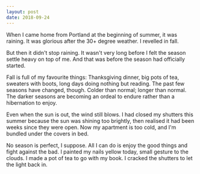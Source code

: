 ```yaml
---
layout: post
date: 2018-09-24
---
```


When I came home from Portland at the beginning of summer, it was raining. It was glorious after the 30+ degree weather. I revelled in fall. 

But then it didn't stop raining. It wasn't very long before I felt the season settle heavy on top of me. And that was before the season had officially started. 

Fall is full of my favourite things: Thanksgiving dinner, big pots of tea, sweaters with boots, long days doing nothing but reading. The past few seasons have changed, though. Colder than normal; longer than normal. The darker seasons are becoming an ordeal to endure rather than a hibernation to enjoy. 

Even when the sun is out, the wind still blows. I had closed my shutters this summer because the sun was shining too brightly, then realised it had been weeks since they were open. Now my apartment is too cold, and I'm bundled under the covers in bed.

No season is perfect, I suppose. All I can do is enjoy the good things and fight against the bad. I painted my nails yellow today, small gesture to the clouds. I made a pot of tea to go with my book. I cracked the shutters to let the light back in.

